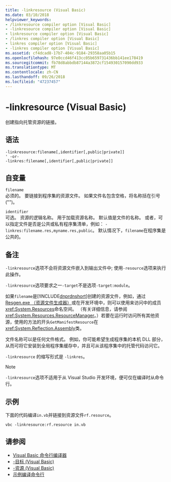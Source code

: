 ```yaml
---
title: -linkresource (Visual Basic)
ms.date: 03/10/2018
helpviewer_keywords:
- /linkresource compiler option [Visual Basic]
- -linkresource compiler option [Visual Basic]
- linkresource compiler option [Visual Basic]
- /linkres compiler option [Visual Basic]
- linkres compiler option [Visual Basic]
- -linkres compiler option [Visual Basic]
ms.assetid: cf4dcad8-17b7-404c-9184-29358aa05b15
ms.openlocfilehash: 97e0ccd46f413cc05b659731436bb141ee178419
ms.sourcegitcommit: fb78d8abbdb87144a3872cf154930157090dd933
ms.translationtype: MT
ms.contentlocale: zh-CN
ms.lasthandoff: 09/26/2018
ms.locfileid: "47237457"
---
```

# <a name="-linkresource-visual-basic"></a>-linkresource (Visual Basic)
创建指向托管资源的链接。  
  
## <a name="syntax"></a>语法  
  
```  
-linkresource:filename[,identifier[,public|private]]  
' -or-  
-linkres:filename[,identifier[,public|private]]  
```  
  
## <a name="arguments"></a>自变量  
 `filename`  
 必须的。 要链接到程序集的资源文件。 如果文件名包含空格，将名称括在引号 ("")。  
  
 `identifier`  
 可选。 资源的逻辑名称。 用于加载资源名称。 默认值是文件的名称。 或者，可以指定文件是否是公共或私有程序集清单，例如： `-linkres:filename.res,myname.res,public`。 默认情况下，`filename`在程序集是公共的。  
  
## <a name="remarks"></a>备注  
 `-linkresource`选项不会将资源文件嵌入到输出文件中; 使用`-resource`选项来执行此操作。  
  
 `-linkresource`选项要求之一`-target`不是选项`-target:module`。  
  
 如果`filename`是[!INCLUDE[dnprdnshort](~/includes/dnprdnshort-md.md)]创建的资源文件，例如，通过[Resgen.exe （资源文件生成器）](../../../framework/tools/resgen-exe-resource-file-generator.md)或在开发环境中，则可以使用来访问中的成员<xref:System.Resources>命名空间。 （有关详细信息，请参阅 <xref:System.Resources.ResourceManager>。）若要在运行时访问所有其他资源，使用的方法的开头`GetManifestResource`在<xref:System.Reflection.Assembly>类。  
  
 文件名称可以是任何文件格式。 例如，你可能希望生成程序集的本机 DLL 部分，从而可将它安装到全局程序集缓存中，并且可从该程序集中的托管代码访问它。  
  
 `-linkresource` 的缩写形式是 `-linkres`。  
  
> [!NOTE]
>  `-linkresource`选项不适用于从 Visual Studio 开发环境，便可仅在编译时从命令行。  
  
## <a name="example"></a>示例  
 下面的代码编译`in.vb`并链接到资源文件`rf.resource`。  
  
```console  
vbc -linkresource:rf.resource in.vb  
```  
  
## <a name="see-also"></a>请参阅

- [Visual Basic 命令行编译器](../../../visual-basic/reference/command-line-compiler/index.md)  
- [-目标 (Visual Basic)](../../../visual-basic/reference/command-line-compiler/target.md)  
- [-资源 (Visual Basic)](../../../visual-basic/reference/command-line-compiler/resource.md)  
- [示例编译命令行](../../../visual-basic/reference/command-line-compiler/sample-compilation-command-lines.md)
